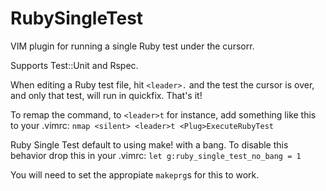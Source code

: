 RubySingleTest
==============

VIM plugin for running a single Ruby test under the cursorr.

Supports Test::Unit and Rspec.

When editing a Ruby test file, hit
`<leader>.`
and the test the cursor is over, and only that test, will run in quickfix.
That's it!

To remap the command, to `<leader>t` for instance, add something
like this to your .vimrc:
`nmap <silent> <leader>t <Plug>ExecuteRubyTest`

Ruby Single Test default to using make! with a bang.  To disable
this behavior drop this in your .vimrc:
`let g:ruby_single_test_no_bang = 1`

You will need to set the appropiate `makeprg`s for this to work.
